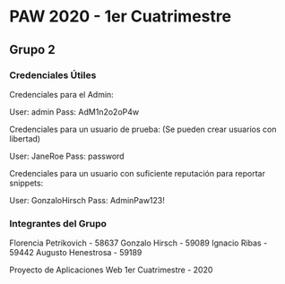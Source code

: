 # PAW 2020 - 1er Cuatrimestre

## Grupo 2

### Credenciales Útiles

Credenciales para el Admin:

User: admin
Pass: AdM1n2o2oP4w

Credenciales para un usuario de prueba:
(Se pueden crear usuarios con libertad)

User: JaneRoe
Pass: password

Credenciales para un usuario con suficiente reputación para reportar snippets:

User: GonzaloHirsch
Pass: AdminPaw123!

### Integrantes del Grupo

Florencia Petrikovich - 58637
Gonzalo Hirsch - 59089
Ignacio Ribas - 59442
Augusto Henestrosa - 59189

Proyecto de Aplicaciones Web
1er Cuatrimestre - 2020